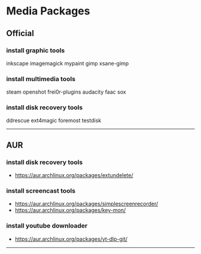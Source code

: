 # Media Packages

## Official

### install graphic tools
inkscape imagemagick
mypaint gimp xsane-gimp

### install multimedia tools
steam openshot
frei0r-plugins
audacity faac sox

### install disk recovery tools
ddrescue ext4magic foremost testdisk

--------------------------------------------------------------------------------

## AUR

### install disk recovery tools
- https://aur.archlinux.org/packages/extundelete/

### install screencast tools
- https://aur.archlinux.org/packages/simplescreenrecorder/
- https://aur.archlinux.org/packages/key-mon/

### install youtube downloader
- https://aur.archlinux.org/packages/yt-dlp-git/

--------------------------------------------------------------------------------